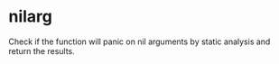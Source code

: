 # nilarg
Check if the function will panic on nil arguments by static analysis and return the results.
